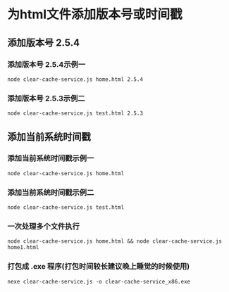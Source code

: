 # 为html文件添加版本号或时间戳

## 添加版本号 2.5.4

### 添加版本号 2.5.4示例一

```shell
node clear-cache-service.js home.html 2.5.4
```

### 添加版本号 2.5.3示例二

```shell
node clear-cache-service.js test.html 2.5.3
```

## 添加当前系统时间戳

### 添加当前系统时间戳示例一

```shell
node clear-cache-service.js home.html
```

### 添加当前系统时间戳示例二

```shell
node clear-cache-service.js test.html
```

### 一次处理多个文件执行

```shell
node clear-cache-service.js home.html && node clear-cache-service.js home1.html
```

### 打包成 .exe 程序(打包时间较长建议晚上睡觉的时候使用)

```shell
nexe clear-cache-service.js -o clear-cache-service_x86.exe
```
